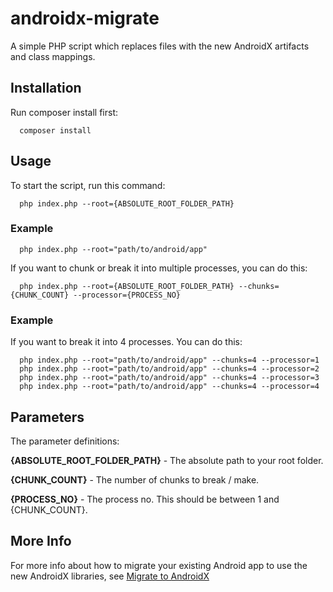 # androidx-migrate
A simple PHP script which replaces files with the new AndroidX artifacts and class mappings.

## Installation
Run composer install first:
```
  composer install
```

## Usage
To start the script, run this command:
```
  php index.php --root={ABSOLUTE_ROOT_FOLDER_PATH}
```
### Example
```
  php index.php --root="path/to/android/app"
```

If you want to chunk or break it into multiple processes, you can do this:
```
  php index.php --root={ABSOLUTE_ROOT_FOLDER_PATH} --chunks={CHUNK_COUNT} --processor={PROCESS_NO}
```

### Example

If you want to break it into 4 processes. You can do this:
```
  php index.php --root="path/to/android/app" --chunks=4 --processor=1
  php index.php --root="path/to/android/app" --chunks=4 --processor=2
  php index.php --root="path/to/android/app" --chunks=4 --processor=3
  php index.php --root="path/to/android/app" --chunks=4 --processor=4
```

## Parameters
The parameter definitions:

**{ABSOLUTE_ROOT_FOLDER_PATH}** - The absolute path to your root folder.

**{CHUNK_COUNT}** - The number of chunks to break / make.

**{PROCESS_NO}** - The process no. This should be between 1 and {CHUNK_COUNT}.

## More Info
For more info about how to migrate your existing Android app to use the new AndroidX libraries, see [Migrate to AndroidX](https://developer.android.com/topic/libraries/support-library/refactor)